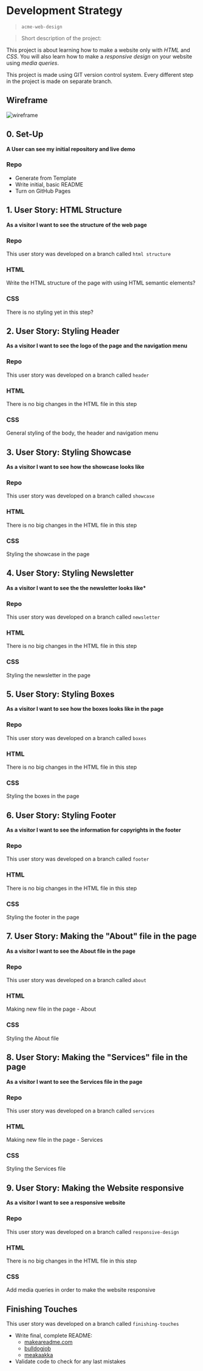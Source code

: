 # Development Strategy

> `acme-web-design`

> Short description of the project:

This project is about learning how to make a website only with _HTML_ and _CSS_. You will also learn how to make a _responsive design_ on your website using _media queries_.

This project is made using GIT version control system. Every different step in the project is made on separate branch.

## Wireframe

<!-- include a wireframe for your project in this repository, and display it here -->
<!-- wireframe.cc is a good site for getting started with wireframes -->

![wireframe](./img/wireframe.png)

## 0. Set-Up

**A User can see my initial repository and live demo**

### Repo

- Generate from Template
- Write initial, basic README
- Turn on GitHub Pages

## 1. User Story: HTML Structure

**As a visitor I want to see the structure of the web page**

### Repo

This user story was developed on a branch called `html structure`

### HTML

Write the HTML structure of the page with using HTML semantic elements?

### CSS

There is no styling yet in this step?

## 2. User Story: Styling Header

**As a visitor I want to see the logo of the page and the navigation menu**

### Repo

This user story was developed on a branch called `header`

### HTML

There is no big changes in the HTML file in this step

### CSS

General styling of the body, the header and navigation menu

## 3. User Story: Styling Showcase

**As a visitor I want to see how the showcase looks like**

### Repo

This user story was developed on a branch called `showcase`

### HTML

There is no big changes in the HTML file in this step

### CSS

Styling the showcase in the page

## 4. User Story: Styling Newsletter

**As a visitor I want to see the the newsletter looks like\***

### Repo

This user story was developed on a branch called `newsletter`

### HTML

There is no big changes in the HTML file in this step

### CSS

Styling the newsletter in the page

## 5. User Story: Styling Boxes

**As a visitor I want to see how the boxes looks like in the page**

### Repo

This user story was developed on a branch called `boxes`

### HTML

There is no big changes in the HTML file in this step

### CSS

Styling the boxes in the page

## 6. User Story: Styling Footer

**As a visitor I want to see the information for copyrights in the footer**

### Repo

This user story was developed on a branch called `footer`

### HTML

There is no big changes in the HTML file in this step

### CSS

Styling the footer in the page

## 7. User Story: Making the "About" file in the page

**As a visitor I want to see the About file in the page**

### Repo

This user story was developed on a branch called `about`

### HTML

Making new file in the page - About

### CSS

Styling the About file

## 8. User Story: Making the "Services" file in the page

**As a visitor I want to see the Services file in the page**

### Repo

This user story was developed on a branch called `services`

### HTML

Making new file in the page - Services

### CSS

Styling the Services file

## 9. User Story: Making the Website responsive

**As a visitor I want to see a responsive website**

### Repo

This user story was developed on a branch called `responsive-design`

### HTML

There is no big changes in the HTML file in this step

### CSS

Add media queries in order to make the website responsive

## Finishing Touches

This user story was developed on a branch called `finishing-touches`

- Write final, complete README:
  - [makeareadme.com](https://www.makeareadme.com/)
  - [bulldogjob](https://bulldogjob.com/news/449-how-to-write-a-good-readme-for-your-github-project)
  - [meakaakka](https://medium.com/@meakaakka/a-beginners-guide-to-writing-a-kickass-readme-7ac01da88ab3)
- Validate code to check for any last mistakes
